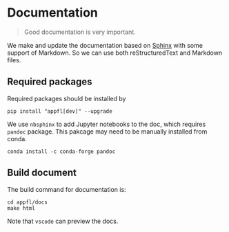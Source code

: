 # Documentation

> Good documentation is very important.

We make and update the documentation based on [Sphinx](https://www.sphinx-doc.org) with some support of Markdown. 
So we can use both reStructuredText and Markdown files.

## Required packages

Required packages should be installed by

```shell
pip install "appfl[dev]" --upgrade
```

We use `nbsphinx` to add Jupyter notebooks to the doc, which requires `pandoc` package. This pakcage may need to be manually installed from conda.

```shell
conda install -c conda-forge pandoc
```

## Build document

The build command for documentation is:

```shell
cd appfl/docs
make html
```

Note that `vscode` can preview the docs.
